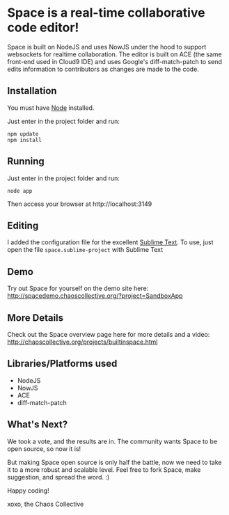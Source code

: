 # Space is a real-time collaborative code editor!

Space is built on NodeJS and uses NowJS under the hood to support websockets for realtime collaboration. The editor is built on ACE (the same front-end used in Cloud9 IDE) and uses Google's diff-match-patch to send edits information to contributors as changes are made to the code.

## Installation

You must have [Node](http://nodejs.org/) installed.

Just enter in the project folder and run:

    npm update
    npm install

## Running

Just enter in the project folder and run:

    node app

Then access your browser at http://localhost:3149


## Editing

I added the configuration file for the excellent [Sublime Text](http://www.sublimetext.com/).
To use, just open the file `space.sublime-project` with Sublime Text


## Demo

Try out Space for yourself on the demo site here:
http://spacedemo.chaoscollective.org/?project=SandboxApp

## More Details

Check out the Space overview page here for more details and a video:
http://chaoscollective.org/projects/builtinspace.html

## Libraries/Platforms used
 - NodeJS
 - NowJS
 - ACE
 - diff-match-patch

## What's Next?

We took a vote, and the results are in. The community wants Space to be open source, so now it is!

But making Space open source is only half the battle, now we need to take it to a more robust and scalable level. Feel free to fork Space, make suggestion, and spread the word. :)

Happy coding!

xoxo,
the Chaos Collective
